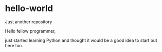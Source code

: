 # hello-world
Just another repository

Hello fellow programmer,

just started learning Python and thought it would be a good idea to start out here too.
